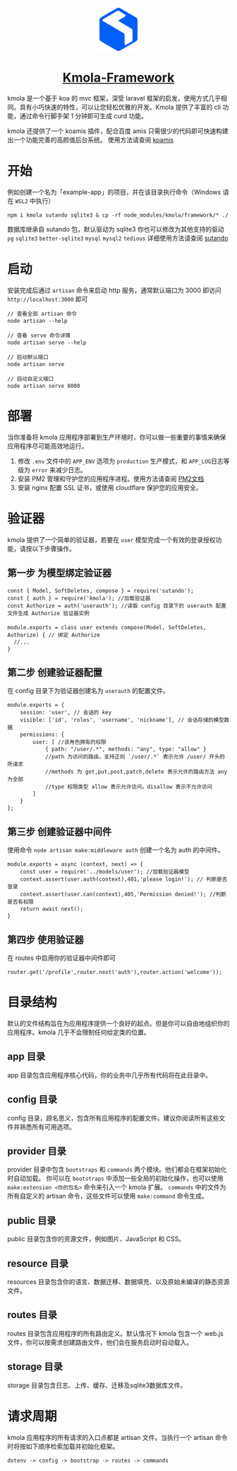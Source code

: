 <div align="center">
  <img src="https://github.com/tmkook/kmola/blob/main/framework/resource/assets/img/logo.png?raw=true" width="100" alt="Kmola logo" />
  <h1 align="center"><a href="https://kmola.com">Kmola-Framework</a></h1>
</div>

kmola 是一个基于 koa 的 mvc 框架，深受 laravel 框架的启发，使用方式几乎相同。具有小巧快速的特性，可以让您轻松优雅的开发。Kmola 提供了丰富的 cli 功能，通过命令行脚手架 1 分钟即可生成 curd 功能。

kmola 还提供了一个 koamis 插件，配合百度 amis 只需很少的代码即可快速构建出一个功能完善的高颜值后台系统。
使用方法请查阅 <a href="https://github.com/tmkook/koamis">koamis</a>

# 开始
例如创建一个名为「example-app」的项目，并在该目录执行命令（Windows 请在 `WSL2` 中执行）  
```
npm i kmola sutando sqlite3 & cp -rf node_modules/kmola/framework/* ./
```
数据库继承自 sutando 包，默认驱动为 sqlite3 你也可以修改为其他支持的驱动 `pg` `sqlite3` `better-sqlite3` `mysql` `mysql2` `tedious` 详细使用方法请查阅 <a href="https://github.com/sutandojs/sutando">sutando</a>

# 启动
安装完成后通过 `artisan` 命令来启动 http 服务，通常默认端口为 3000 即访问 `http://localhost:3000` 即可
```
// 查看全部 artisan 命令
node artisan --help

// 查看 serve 命令详情
node artisan serve --help

// 启动默认端口
node artisan serve

// 启动自定义端口
node artisan serve 8080
```

# 部署
当你准备将 kmola 应用程序部署到生产环境时，你可以做一些重要的事情来确保应用程序尽可能高效地运行。
1. 修改 `.env` 文件中的 `APP_ENV` 选项为 `production` 生产模式，和 `APP_LOG`日志等级为 `error` 来减少日志。
2. 安装 PM2 管理和守护您的应用程序进程。使用方法请查阅 <a href="https://pm2.keymetrics.io/docs/usage/quick-start">PM2文档</a>
3. 安装 nginx 配置 SSL 证书，或使用 cloudflare 保护您的应用安全。

# 验证器
kmola 提供了一个简单的验证器，若要在 `user` 模型完成一个有效的登录授权功能，请按以下步骤操作。

## 第一步 为模型绑定验证器
```
const { Model, SoftDeletes, compose } = require('sutando');
const { auth } = require('kmola'); //加载验证器
const Authorize = auth('userauth'); //读取 config 目录下的 userauth 配置文件生成 Authorize 验证器实例

module.exports = class user extends compose(Model, SoftDeletes, Authorize) { // 绑定 Authorize
  //...
}
```

## 第二步 创建验证器配置
在 config 目录下为验证器创建名为 `userauth` 的配置文件。
```
module.exports = {
    session: 'user', // 会话的 key
    visible: ['id', 'roles', 'username', 'nickname'], // 会话存储的模型数据
    permissions: {
        user: [ //该角色拥有的权限
            { path: "/user/.*", methods: "any", type: "allow" }
            //path 为访问的路由，支持正则 `/user/.*` 表示允许 /user/ 开头的所请求
            //methods 为 get,put,post,patch,delete 表示允许的路由方法 any 为全部
            //type 权限类型 allow 表示允许访问，disallow 表示不允许访问
        ]
    }
};
```

## 第三步 创建验证器中间件
使用命令 `node artisan make:middleware auth` 创建一个名为 auth 的中间件。
```
module.exports = async (context, next) => {
    const user = require('../models/user'); //加载验证器模型
    context.assert(user.auth(context),401,'please login!'); // 判断是否登录
    context.assert(user.can(context),405,'Permission denied!'); //判断是否有权限
    return await next();
}
```

## 第四步 使用验证器
在 routes 中启用你的验证器中间件即可
```
router.get('/profile',router.next('auth'),router.action('welcome'));
```

# 目录结构
默认的文件结构旨在为应用程序提供一个良好的起点。但是你可以自由地组织你的应用程序。kmola 几乎不会限制任何给定类的位置。

## app 目录
app 目录包含应用程序核心代码，你的业务中几乎所有代码将在此目录中。

## config 目录
config 目录，顾名思义，包含所有应用程序的配置文件。建议你阅读所有这些文件并熟悉所有可用选项。

## provider 目录
provider 目录中包含  `bootstraps` 和 `commands` 两个模块。他们都会在框架初始化时自动加载。
你可以在 `bootstraps` 中添加一些全局的初始化操作，也可以使用 `make:extension <你的包名>` 命令来引入一个 kmola 扩展。
`commands` 中的文件为所有自定义的 artisan 命令，这些文件可以使用 `make:command` 命令生成。

## public 目录
public 目录包含你的资源文件，例如图片、JavaScript 和 CSS。

## resource 目录
resources 目录包含你的语言、数据迁移、数据填充、以及原始未编译的静态资源文件。

## routes 目录
routes 目录包含应用程序的所有路由定义。默认情况下 kmola 包含一个 web.js 文件，你可以按需求创建路由文件，他们会在服务启动时自动载入。

## storage 目录
storage 目录包含日志、上传、缓存、迁移及sqlite3数据库文件。

# 请求周期
kmola 应用程序的所有请求的入口点都是 artisan 文件。当执行一个 artisan 命令时将按如下顺序检索加载并初始化框架。
```
dotenv -> config -> bootstrap -> routes -> commands
```